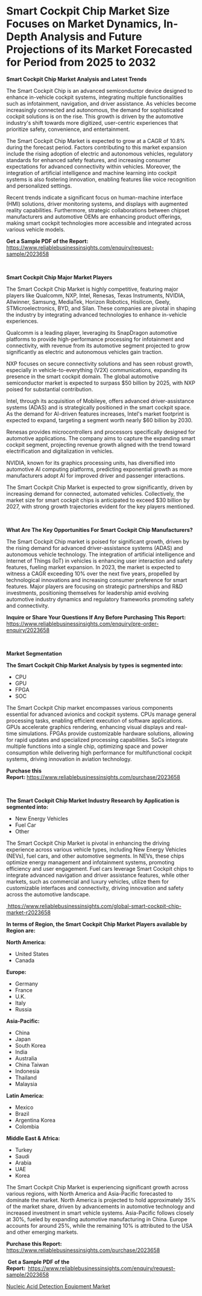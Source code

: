 <p><h1>Smart Cockpit Chip Market Size Focuses on Market Dynamics, In-Depth Analysis and Future Projections of its Market Forecasted for Period from 2025 to 2032</h1></p><p><strong>Smart Cockpit Chip Market Analysis and Latest Trends</strong></p>
<p><p>The Smart Cockpit Chip is an advanced semiconductor device designed to enhance in-vehicle cockpit systems, integrating multiple functionalities such as infotainment, navigation, and driver assistance. As vehicles become increasingly connected and autonomous, the demand for sophisticated cockpit solutions is on the rise. This growth is driven by the automotive industry's shift towards more digitized, user-centric experiences that prioritize safety, convenience, and entertainment.</p><p>The Smart Cockpit Chip Market is expected to grow at a CAGR of 10.8% during the forecast period. Factors contributing to this market expansion include the rising adoption of electric and autonomous vehicles, regulatory standards for enhanced safety features, and increasing consumer expectations for advanced connectivity within vehicles. Moreover, the integration of artificial intelligence and machine learning into cockpit systems is also fostering innovation, enabling features like voice recognition and personalized settings.</p><p>Recent trends indicate a significant focus on human-machine interface (HMI) solutions, driver monitoring systems, and displays with augmented reality capabilities. Furthermore, strategic collaborations between chipset manufacturers and automotive OEMs are enhancing product offerings, making smart cockpit technologies more accessible and integrated across various vehicle models.</p></p>
<p><strong>Get a Sample PDF of the Report:&nbsp;</strong> <a href="https://www.reliablebusinessinsights.com/enquiry/request-sample/2023658?utm_campaign=2735&utm_medium=2&utm_source=Github&utm_content=ia&utm_term=29032025&utm_id=smart-cockpit-chip">https://www.reliablebusinessinsights.com/enquiry/request-sample/2023658</a></p>
<p>&nbsp;</p>
<p><strong>Smart Cockpit Chip Major Market Players</strong></p>
<p><p>The Smart Cockpit Chip Market is highly competitive, featuring major players like Qualcomm, NXP, Intel, Renesas, Texas Instruments, NVIDIA, Allwinner, Samsung, MediaTek, Horizon Robotics, Hisilicon, Geely, STMicroelectronics, BYD, and Silan. These companies are pivotal in shaping the industry by integrating advanced technologies to enhance in-vehicle experiences.</p><p>Qualcomm is a leading player, leveraging its SnapDragon automotive platforms to provide high-performance processing for infotainment and connectivity, with revenue from its automotive segment projected to grow significantly as electric and autonomous vehicles gain traction.</p><p>NXP focuses on secure connectivity solutions and has seen robust growth, especially in vehicle-to-everything (V2X) communications, expanding its presence in the smart cockpit domain. The global automotive semiconductor market is expected to surpass $50 billion by 2025, with NXP poised for substantial contribution.</p><p>Intel, through its acquisition of Mobileye, offers advanced driver-assistance systems (ADAS) and is strategically positioned in the smart cockpit space. As the demand for AI-driven features increases, Intel's market footprint is expected to expand, targeting a segment worth nearly $60 billion by 2030.</p><p>Renesas provides microcontrollers and processors specifically designed for automotive applications. The company aims to capture the expanding smart cockpit segment, projecting revenue growth aligned with the trend toward electrification and digitalization in vehicles.</p><p>NVIDIA, known for its graphics processing units, has diversified into automotive AI computing platforms, predicting exponential growth as more manufacturers adopt AI for improved driver and passenger interactions.</p><p>The Smart Cockpit Chip Market is expected to grow significantly, driven by increasing demand for connected, automated vehicles. Collectively, the market size for smart cockpit chips is anticipated to exceed $30 billion by 2027, with strong growth trajectories evident for the key players mentioned.</p></p>
<p>&nbsp;</p>
<p><strong>What Are The Key Opportunities For Smart Cockpit Chip Manufacturers?</strong></p>
<p><p>The Smart Cockpit Chip market is poised for significant growth, driven by the rising demand for advanced driver-assistance systems (ADAS) and autonomous vehicle technology. The integration of artificial intelligence and Internet of Things (IoT) in vehicles is enhancing user interaction and safety features, fueling market expansion. In 2023, the market is expected to witness a CAGR exceeding 10% over the next five years, propelled by technological innovations and increasing consumer preference for smart features. Major players are focusing on strategic partnerships and R&D investments, positioning themselves for leadership amid evolving automotive industry dynamics and regulatory frameworks promoting safety and connectivity.</p></p>
<p><strong>Inquire or Share Your Questions If Any Before Purchasing This Report:</strong> <a href="https://www.reliablebusinessinsights.com/enquiry/pre-order-enquiry/2023658?utm_campaign=2735&utm_medium=2&utm_source=Github&utm_content=ia&utm_term=29032025&utm_id=smart-cockpit-chip">https://www.reliablebusinessinsights.com/enquiry/pre-order-enquiry/2023658</a></p>
<p>&nbsp;</p>
<p><strong>Market Segmentation</strong></p>
<p><strong>The Smart Cockpit Chip Market Analysis by types is segmented into:</strong></p>
<p><ul><li>CPU</li><li>GPU</li><li>FPGA</li><li>SOC</li></ul></p>
<p><p>The Smart Cockpit Chip market encompasses various components essential for advanced avionics and cockpit systems. CPUs manage general processing tasks, enabling efficient execution of software applications. GPUs accelerate graphics rendering, enhancing visual displays and real-time simulations. FPGAs provide customizable hardware solutions, allowing for rapid updates and specialized processing capabilities. SoCs integrate multiple functions into a single chip, optimizing space and power consumption while delivering high performance for multifunctional cockpit systems, driving innovation in aviation technology.</p></p>
<p><strong>Purchase this Report:&nbsp;</strong><a href="https://www.reliablebusinessinsights.com/purchase/2023658?utm_campaign=2735&utm_medium=2&utm_source=Github&utm_content=ia&utm_term=29032025&utm_id=smart-cockpit-chip">https://www.reliablebusinessinsights.com/purchase/2023658</a></p>
<p>&nbsp;</p>
<p><strong>The Smart Cockpit Chip Market Industry Research by Application is segmented into:</strong></p>
<p><ul><li>New Energy Vehicles</li><li>Fuel Car</li><li>Other</li></ul></p>
<p><p>The Smart Cockpit Chip Market is pivotal in enhancing the driving experience across various vehicle types, including New Energy Vehicles (NEVs), fuel cars, and other automotive segments. In NEVs, these chips optimize energy management and infotainment systems, promoting efficiency and user engagement. Fuel cars leverage Smart Cockpit chips to integrate advanced navigation and driver assistance features, while other markets, such as commercial and luxury vehicles, utilize them for customizable interfaces and connectivity, driving innovation and safety across the automotive landscape.</p></p>
<p><a href="https://www.reliablebusinessinsights.com/global-smart-cockpit-chip-market-r2023658?utm_campaign=2735&utm_medium=2&utm_source=Github&utm_content=ia&utm_term=29032025&utm_id=smart-cockpit-chip">&nbsp;https://www.reliablebusinessinsights.com/global-smart-cockpit-chip-market-r2023658</a></p>
<p><strong>In terms of Region, the Smart Cockpit Chip Market Players available by Region are:</strong></p>
<p>
    <p> <strong> North America: </strong>
        <ul>
            <li>United States</li>
            <li>Canada</li>
        </ul>
        </p> 
    <p> <strong> Europe: </strong>
        <ul>
            <li>Germany</li>
            <li>France</li>
            <li>U.K.</li>
            <li>Italy</li>
            <li>Russia</li>
        </ul>
        </p> 
    <p> <strong> Asia-Pacific: </strong>
        <ul>
            <li>China</li>
            <li>Japan</li>
            <li>South Korea</li>
            <li>India</li>
            <li>Australia</li>
            <li>China Taiwan</li>
            <li>Indonesia</li>
            <li>Thailand</li>
            <li>Malaysia</li>
        </ul>
        </p> 
    <p> <strong> Latin America: </strong>
        <ul>
            <li>Mexico</li>
            <li>Brazil</li>
            <li>Argentina Korea</li>
            <li>Colombia</li>
        </ul>
        </p> 
    <p> <strong> Middle East & Africa: </strong>
        <ul>
            <li>Turkey</li>
            <li>Saudi</li>
            <li>Arabia</li>
            <li>UAE</li>
            <li>Korea</li>
        </ul>
    </p>
    </p>
<p><p>The Smart Cockpit Chip Market is experiencing significant growth across various regions, with North America and Asia-Pacific forecasted to dominate the market. North America is projected to hold approximately 35% of the market share, driven by advancements in automotive technology and increased investment in smart vehicle systems. Asia-Pacific follows closely at 30%, fueled by expanding automotive manufacturing in China. Europe accounts for around 25%, while the remaining 10% is attributed to the USA and other emerging markets.</p></p>
<p><strong>Purchase this Report: </strong><a href="https://www.reliablebusinessinsights.com/purchase/2023658?utm_campaign=2735&utm_medium=2&utm_source=Github&utm_content=ia&utm_term=29032025&utm_id=smart-cockpit-chip">https://www.reliablebusinessinsights.com/purchase/2023658</a></p>
<p>&nbsp;<strong>Get a Sample PDF of the Report:&nbsp;&nbsp;</strong><a href="https://www.reliablebusinessinsights.com/enquiry/request-sample/2023658?utm_campaign=2735&utm_medium=2&utm_source=Github&utm_content=ia&utm_term=29032025&utm_id=smart-cockpit-chip">https://www.reliablebusinessinsights.com/enquiry/request-sample/2023658</a></p>
<p><strong></strong></p>
<p><p><a href="https://github.com/iroldilom/Market-Research-Report-List-1/blob/main/nucleic-acid-detection-equipment-market.md?utm_campaign=2735&utm_medium=2&utm_source=Github&utm_content=ia&utm_term=29032025&utm_id=smart-cockpit-chip">Nucleic Acid Detection Equipment Market</a></p></p>
